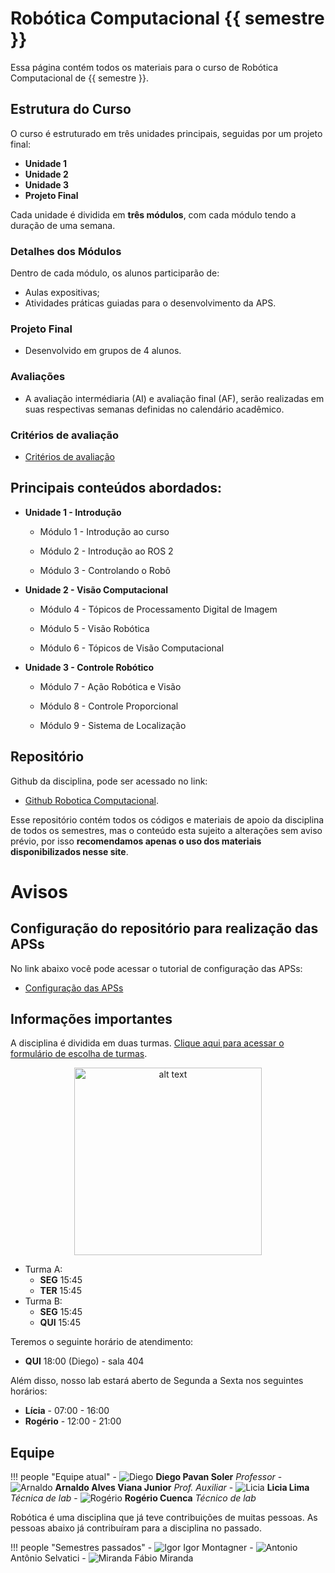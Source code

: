 # Robótica Computacional {{ semestre }}

Essa página contém todos os materiais para o curso de Robótica Computacional de {{ semestre }}. 

## Estrutura do Curso

O curso é estruturado em três unidades principais, seguidas por um projeto final:

- **Unidade 1**
- **Unidade 2**
- **Unidade 3**
- **Projeto Final**

Cada unidade é dividida em **três módulos**, com cada módulo tendo a duração de uma semana.

### Detalhes dos Módulos

Dentro de cada módulo, os alunos participarão de:

- Aulas expositivas;
- Atividades práticas guiadas para o desenvolvimento da APS.

### Projeto Final

- Desenvolvido em grupos de 4 alunos.

### Avaliações

- A avaliação intermédiaria (AI) e avaliação final (AF), serão realizadas em suas respectivas semanas definidas no calendário acadêmico.

### Critérios de avaliação

- [Critérios de avaliação](criterios.md)

## Principais conteúdos abordados:

* **Unidade 1 - Introdução**

    * Módulo 1 - Introdução ao curso

    * Módulo 2 - Introdução ao ROS 2

    * Módulo 3 -  Controlando o Robô

* **Unidade 2 - Visão Computacional**

    * Módulo 4 - Tópicos de Processamento Digital de Imagem

    * Módulo 5 - Visão Robótica

    * Módulo 6 - Tópicos de Visão Computacional

* **Unidade 3 - Controle Robótico**

    * Módulo 7 - Ação Robótica e Visão

    * Módulo 8 - Controle Proporcional

    * Módulo 9 - Sistema de Localização

## Repositório 

Github da disciplina, pode ser acessado no link:

- [Github Robotica Computacional](https://github.com/Insper/robotica-computacional). 

Esse repositório contém todos os códigos e materiais de apoio da disciplina de todos os semestres, mas o conteúdo esta sujeito a alterações sem aviso prévio, por isso **recomendamos apenas o uso dos materiais disponibilizados nesse site**.

# Avisos

## Configuração do repositório para realização das APSs

No link abaixo você pode acessar o tutorial de configuração das APSs:

- [Configuração das APSs](aps.md)

## Informações importantes

A disciplina é dividida em duas turmas. [Clique aqui para acessar o formulário de escolha de turmas](https://forms.office.com/r/mAGHZzgGPr).

<div style="text-align: center;">
    <img src="figs/turmas.png" alt="alt text" width="300"/>
</div>

- Turma A: 
    - **SEG** 15:45 
    - **TER** 15:45
- Turma B: 
    - **SEG** 15:45 
    - **QUI** 15:45

Teremos o seguinte horário de atendimento: 

- **QUI** 18:00 (Diego) - sala 404

Além disso, nosso lab estará aberto de Segunda a Sexta nos seguintes horários:

- **Lícia** - 07:00 - 16:00
- **Rogério** - 12:00 - 21:00

## Equipe

!!! people "Equipe atual"
    - ![Diego](equipe/diego.jpg) **Diego Pavan Soler** *Professor*
    - ![Arnaldo](equipe/arnaldo.jpeg) **Arnaldo Alves Viana Junior** *Prof. Auxiliar*
    - ![Licia](equipe/licia.jpeg) **Licia Lima** *Técnica de lab*
    - ![Rogério](equipe/rogerio.jpeg) **Rogério Cuenca** *Técnico de lab*


Robótica é uma disciplina que já teve contribuições de muitas pessoas. As pessoas abaixo já contribuíram para a disciplina no passado.

!!! people "Semestres passados"
    - ![Igor](equipe/igor.jpg) Igor Montagner
    - ![Antonio](equipe/antonio.jpeg) Antônio Selvatici
    - ![Miranda](equipe/miranda.png) Fábio Miranda

